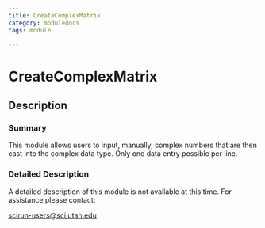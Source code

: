 ```yaml
---
title: CreateComplexMatrix
category: moduledocs
tags: module

---
```


# CreateComplexMatrix

## Description

### Summary

This module allows users to input, manually, complex numbers that are then cast into the complex data type. Only one data entry possible per line. 

### Detailed Description

A detailed description of this module is not available at this time. For assistance please contact:

scirun-users@sci.utah.edu